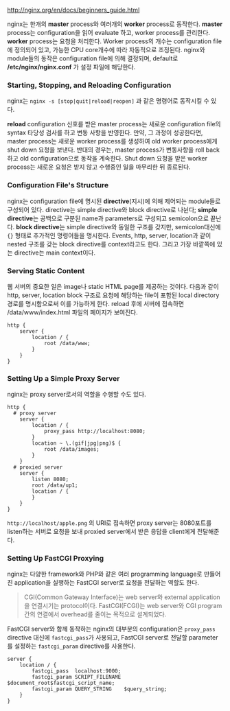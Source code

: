http://nginx.org/en/docs/beginners_guide.html

nginx는 한개의 **master** process와 여러개의 **worker** process로 동작한다. **master** process는 configuration을 읽어 evaluate 하고, worker process를 관리한다. **worker** process는 요청을 처리한다. Worker process의 개수는 configuration file에 정의되어 있고, 가능한 CPU core개수에 따라 자동적으로 조정된다. nginx와 module들의 동작은 configuration file에 의해 결정되며, default로 **/etc/nginx/nginx.conf** 가 설정 파일에 해당한다.



### Starting, Stopping, and Reloading Configuration

nginx는  `nginx -s [stop|quit|reload|reopen]` 과 같은 명령어로 동작시킬 수 있다.

**reload** configuration 신호를 받은 master process는 새로운 configuration file의 syntax 타당성 검사를 하고 변동 사항을 반영한다. 만약, 그 과정이 성공한다면, master process는 새로운 worker process를 생성하여 old worker process에게 shut down 요청을 보낸다. 반대의 경우는, master process가 변동사항을 roll back 하고 old configuration으로 동작을 계속한다. Shut down 요청을 받은 worker process는 새로운 요청은 받지 않고 수행중인 일을 마무리한 뒤 종료된다.



### Configuration File's Structure

nginx는 configuration file에 명시된 **directive**(지시)에 의해 제어되는 module들로 구성되어 있다. directive는 simple directive와 block directive로 나뉜다; **simple directive**는 공백으로 구분된 name과 parameters로 구성되고 semicolon으로 끝난다. **block directive**는 simple directive와 동일한 구조를 갖지만, semicolon대신에  `{}` 형태로 추가적인 명령어들을 명시한다. Events, http, server, location과 같이 nested 구조를 갖는 block directive를 context라고도 한다. 그리고 가장 바깥쪽에 있는 directive는 main context이다.



### Serving Static Content

웹 서버의 중요한 일은 image나 static HTML page를 제공하는 것이다. 다음과 같이 http, server, location block 구조로 요청에 해당하는 file이 포함된 local directory 경로를 명시함으로써 이를 가능하게 한다. reload 후에 서버에 접속하면 /data/www/index.html 파일의 페이지가 보여진다.

```nginx
http {
	server {
		location / {
			root /data/www;
		}
	}
}
```



### Setting Up a Simple Proxy Server

nginx는 proxy server로서의 역할을 수행할 수도 있다.

```nginx
http {
  # proxy server
	server {
		location / {
			proxy_pass http://localhost:8080;
		}
		location ~ \.(gif|jpg|png)$ {
			root /data/images;
		}
	}
  # proxied server
	server {
		listen 8080;
		root /data/up1;
		location / {
		}
	}
}
```

`http://localhost/apple.png` 의 URI로 접속하면 proxy server는 8080포트를 listen하는 서버로 요청을 보내 proxied server에서 받은 응답을 client에게 전달해준다.



### Setting Up FastCGI Proxying

nginx는 다양한 framework와 PHP와 같은 여러 programming language로 만들어진 application을 실행하는 FastCGI server로 요청을 전달하는 역할도 한다. 

> CGI(Common Gateway Interface)는 web server와 external application을 연결시기는 protocol이다. FastCGI(FCGI)는 web server와 CGI program간의 연결에서 overhead를 줄이는 목적으로 설계되었다.



FastCGI server와 함께 동작하는 nginx의 대부분의 configuration은 `proxy_pass` directive 대신에 `fastcgi_pass`가 사용되고, FastCGI server로 전달할 parameter를 설정하는 `fastcgi_param` directive를 사용한다.

```nginx
server {
    location / {
        fastcgi_pass  localhost:9000;
        fastcgi_param SCRIPT_FILENAME $document_root$fastcgi_script_name;
        fastcgi_param QUERY_STRING    $query_string;
    }
}
```

